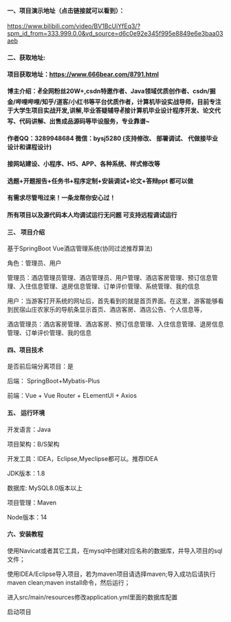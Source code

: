 #### 一、项目演示地址（点击链接就可以看到）：

https://www.bilibili.com/video/BV1BcUiYfEq3/?spm_id_from=333.999.0.0&vd_source=d6c0e92e345f995e8849e6e3baa03aeb
#### 二、获取地址:
#### 项目获取地址：https://www.666bear.com/8791.html

**博主介绍：✌全网粉丝20W+,csdn特邀作者、Java领域优质创作者、csdn/掘金/哔哩哔哩/知乎/道客/小红书等平台优质作者，计算机毕设实战导师，目前专注于大学生项目实战开发,讲解,毕业答疑辅导✌接计算机毕业设计程序开发、论文代写、代码讲解、出售成品源码等毕设服务，专业靠谱~**

#### 作者QQ：3289948684 微信：bysj5280 (支持修改、 部署调试、 代做接毕业设计和课程设计)

#### 接网站建设、小程序、H5、APP、各种系统、样式修改等

#### 选题+开题报告+任务书+程序定制+安装调试+论文+答辩ppt 都可以做

#### 有需求尽管甩过来！一条龙帮你安心过！

#### 所有项目以及源代码本人均调试运行无问题 可支持远程调试运行


#### 三、 项目介绍

基于SpringBoot Vue酒店管理系统(协同过滤推荐算法)

角色：管理员、用户

管理员：酒店管理员管理、酒店管理员、用户管理、酒店客房管理、预订信息管理、入住信息管理、退房信息管理、订单评价管理、系统管理、我的信息

用户：当游客打开系统的网址后，首先看到的就是首页界面。在这里，游客能够看到民宿山庄农家乐的导航条显示首页、酒店客房、酒店公告、个人信息等，

酒店管理员：酒店客房管理、酒店客房、预订信息管理、入住信息管理、退房信息管理、订单评价管理、我的信息

#### 四、项目技术

是否前后端分离项目：是

后端： SpringBoot+Mybatis-Plus

前端：Vue + Vue Router + ELementUI + Axios

#### 五、 运行环境

开发语言：Java

项目架构：B/S架构

开发工具：IDEA，Eclipse,Myeclipse都可以。推荐IDEA

JDK版本：1.8

数据库: MySQL8.0版本以上

项目管理：Maven

Node版本：14



#### 六、安装教程

使用Navicat或者其它工具，在mysql中创建对应名称的数据库，并导入项目的sql文件；

使用IDEA/Eclipse导入项目，若为maven项目请选择maven;导入成功后请执行maven clean;maven install命令，然后运行；

进入src/main/resources修改application.yml里面的数据库配置

启动项目
